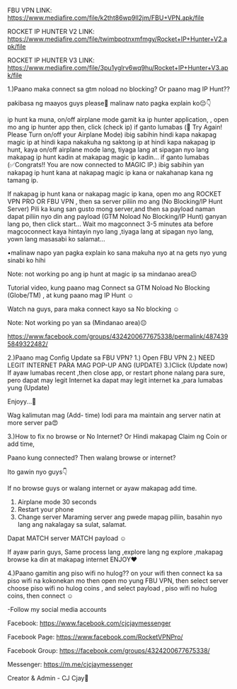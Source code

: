 FBU VPN LINK: https://www.mediafire.com/file/k2tht86wp9ll2jm/FBU+VPN.apk/file

ROCKET IP HUNTER V2 LINK: https://www.mediafire.com/file/twimbpotnxmfmgy/Rocket+IP+Hunter+V2.apk/file


ROCKET IP HUNTER V3 LINK: https://www.mediafire.com/file/3pu1yglrv6wq9hu/Rocket+IP+Hunter+V3.apk/file

1.)Paano maka connect sa gtm noload no blocking? Or paano mag IP Hunt??

pakibasa ng maayos guys please🙏 malinaw nato pagka explain ko😔👇

ip hunt ka muna, on/off airplane mode
gamit ka ip hunter application, , open mo ang ip hunter app then, click (check ip) if ganto lumabas (🚫 Try Again! Please Turn on/off your Airplane Mode) ibig sabihin hindi kapa nakapag magic ip at hindi kapa nakakuha ng saktong ip at hindi kapa nakapag ip hunt, kaya on/off airplane mode lang, tiyaga lang at sipagan nyo lang makapag ip hunt kadin at makapag magic ip kadin...
if ganto lumabas (✅Congrats!! You are now connected to MAGIC IP.) ibig sabihin yan nakapag ip hunt kana at nakapag magic ip kana or nakahanap kana ng tamang ip.

If nakapag ip hunt kana or nakapag magic ip kana, open mo ang ROCKET VPN PRO OR FBU VPN , then sa server piliin mo ang (No Blocking/IP Hunt Server) Pili ka kung san gusto mong server,and then sa payload naman dapat piliin nyo din ang payload (GTM Noload No Blocking/IP Hunt) ganyan lang po, then click start...
Wait mo magconnect 3-5 minutes ata before magcoconnect kaya hintayin nyo lang ,tiyaga lang at sipagan nyo lang, yown lang masasabi ko salamat...


•malinaw napo yan pagka explain ko sana makuha nyo at na gets nyo yung sinabi ko hihi

Note: not working po ang ip hunt at magic ip sa mindanao area😔

Tutorial video, kung paano mag Connect sa GTM Noload No Blocking (Globe/TM) , at kung paano mag IP Hunt ☺️

Watch na guys, para maka connect kayo sa No blocking ☺️


Note: Not working po yan sa (Mindanao area)😔

https://www.facebook.com/groups/4324200677675338/permalink/4874395849322482/ 


2.)Paano mag Config Update sa FBU VPN?
1.) Open FBU VPN
2.) NEED LEGIT INTERNET PARA MAG POP-UP ANG (UPDATE)
3.)Click (Update now)
If ayaw lumabas recent ,then close app, or restart phone nalang para sure, pero dapat may legit Internet ka dapat may legit internet ka ,para lumabas yung (Update)

Enjoyy...💚

Wag kalimutan mag (Add- time) lodi para ma maintain ang server natin at more server pa😍


3.)How to fix no browse or No Internet? Or Hindi makapag Claim ng Coin or add time,

Paano kung connected? Then walang browse or internet?

Ito gawin nyo guys👇

If no browse guys or walang internet or ayaw makapag add time.

1. Airplane mode 30 seconds
2. Restart your phone
3. Change server
Maraming server ang pwede mapag piliin, basahin nyo lang ang nakalagay sa sulat, salamat.

Dapat MATCH server MATCH payload ☺️

If ayaw parin guys, Same process lang ,explore lang ng explore ,makapag browse ka din at makapag internet ENJOY♥️

4.)Paano gamitin ang piso wifi no hulog??
on your wifi then connect ka sa piso wifi na kokonekan mo then open mo yung FBU VPN, then select server choose piso wifi no hulog coins , and select payload , piso wifi no hulog coins, then   connect ☺️

-Follow my social media accounts

Facebook: https://www.facebook.com/cjcjaymessenger

Facebook Page:
https://www.facebook.com/RocketVPNPro/

Facebook Group: https://facebook.com/groups/4324200677675338/

Messenger: https://m.me/cjcjaymessenger


Creator & Admin - CJ Cjay💚
